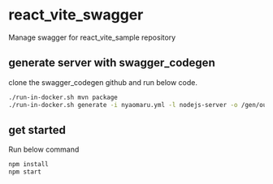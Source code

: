 # react_vite_swagger
Manage swagger for react_vite_sample repository

## generate server with swagger_codegen

clone the swagger_codegen github and run below code.

```sh
./run-in-docker.sh mvn package
./run-in-docker.sh generate -i nyaomaru.yml -l nodejs-server -o /gen/out/test-server -DpackageName=test-server
```

## get started

Run below command

```sh
npm install
npm start
```
